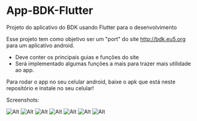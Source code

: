 # App-BDK-Flutter
Projeto do aplicativo do BDK usando Flutter para o desenvolvimento

Esse projeto tem como objetivo ser um "port" do site http://bdk.eu5.org para um aplicativo android.

 - Deve conter os principais guias e funções do site
 - Será implementado algumas funções a mais para trazer mais utilidade ao app.


Para rodar o app no seu celular android, baixe o apk que está neste repositório e instale no seu celular!

Screenshots:

![Alt](https://i.imgur.com/MZrMcGQ.png) ![Alt](https://i.imgur.com/7QxzgbX.png) ![Alt](https://i.imgur.com/DbwZ3KG.png) ![Alt](https://i.imgur.com/eDZSoNW.png) ![Alt](https://i.imgur.com/CB6dG3y.png) ![Alt](https://i.imgur.com/yGFh6tV.png) ![Alt](https://i.imgur.com/rLfPtsN.png)
